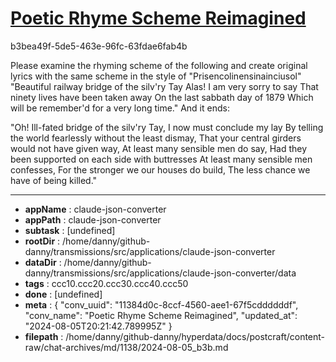 # [Poetic Rhyme Scheme Reimagined](https://claude.ai/chat/11384d0c-8ccf-4560-aee1-67f5cddddddf)

b3bea49f-5de5-463e-96fc-63fdae6fab4b

Please examine the rhyming scheme of the following and create original lyrics with the same scheme in the style of "Prisencolinensinainciusol"
"Beautiful railway bridge of the silv'ry Tay
Alas! I am very sorry to say
That ninety lives have been taken away
On the last sabbath day of 1879
Which will be remember'd for a very long time."
And it ends:

"Oh! Ill-fated bridge of the silv'ry Tay,
I now must conclude my lay
By telling the world fearlessly without the least dismay,
That your central girders would not have given way,
At least many sensible men do say,
Had they been supported on each side with buttresses
At least many sensible men confesses,
For the stronger we our houses do build,
The less chance we have of being killed."

---

* **appName** : claude-json-converter
* **appPath** : claude-json-converter
* **subtask** : [undefined]
* **rootDir** : /home/danny/github-danny/transmissions/src/applications/claude-json-converter
* **dataDir** : /home/danny/github-danny/transmissions/src/applications/claude-json-converter/data
* **tags** : ccc10.ccc20.ccc30.ccc40.ccc50
* **done** : [undefined]
* **meta** : {
  "conv_uuid": "11384d0c-8ccf-4560-aee1-67f5cddddddf",
  "conv_name": "Poetic Rhyme Scheme Reimagined",
  "updated_at": "2024-08-05T20:21:42.789995Z"
}
* **filepath** : /home/danny/github-danny/hyperdata/docs/postcraft/content-raw/chat-archives/md/1138/2024-08-05_b3b.md